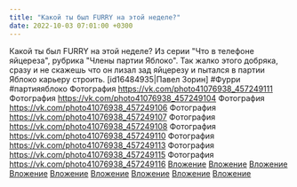 ```yaml
---
title: "Какой ты был FURRY на этой неделе?"
date: 2022-10-03 07:01:00 +0300
---
```


Какой ты был FURRY на этой неделе?
Из серии "Что в телефоне яйцереза", рубрика "Члены партии Яблоко".
Так жалко этого добряка, сразу и не скажешь что он лизал зад яйцерезу и пытался в партии Яблоко карьеру строить.
[id16484935|Павел Зорин]
#Фурри #партияяблоко
Фотография
<a class="vk-attach" href="https://vk.com/photo41076938_457249111">https://vk.com/photo41076938_457249111</a>
Фотография
<a class="vk-attach" href="https://vk.com/photo41076938_457249104">https://vk.com/photo41076938_457249104</a>
Фотография
<a class="vk-attach" href="https://vk.com/photo41076938_457249106">https://vk.com/photo41076938_457249106</a>
Фотография
<a class="vk-attach" href="https://vk.com/photo41076938_457249107">https://vk.com/photo41076938_457249107</a>
Фотография
<a class="vk-attach" href="https://vk.com/photo41076938_457249108">https://vk.com/photo41076938_457249108</a>
Фотография
<a class="vk-attach" href="https://vk.com/photo41076938_457249110">https://vk.com/photo41076938_457249110</a>
Фотография
<a class="vk-attach" href="https://vk.com/photo41076938_457249113">https://vk.com/photo41076938_457249113</a>
Фотография
<a class="vk-attach" href="https://vk.com/photo41076938_457249115">https://vk.com/photo41076938_457249115</a>
Фотография
<a class="vk-attach" href="https://vk.com/photo41076938_457249116">https://vk.com/photo41076938_457249116</a>
<a class="vk-attach" href="https://vk.com/photo41076938_457249111">Вложение</a>
<a class="vk-attach" href="https://vk.com/photo41076938_457249104">Вложение</a>
<a class="vk-attach" href="https://vk.com/photo41076938_457249106">Вложение</a>
<a class="vk-attach" href="https://vk.com/photo41076938_457249107">Вложение</a>
<a class="vk-attach" href="https://vk.com/photo41076938_457249108">Вложение</a>
<a class="vk-attach" href="https://vk.com/photo41076938_457249110">Вложение</a>
<a class="vk-attach" href="https://vk.com/photo41076938_457249113">Вложение</a>
<a class="vk-attach" href="https://vk.com/photo41076938_457249115">Вложение</a>
<a class="vk-attach" href="https://vk.com/photo41076938_457249116">Вложение</a>
